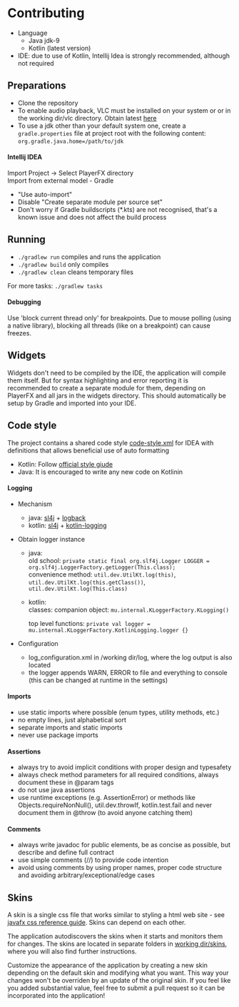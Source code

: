 # Contributing

- Language
  - Java jdk-9
  - Kotlin (latest version)
- IDE: due to use of Kotlin, Intellij Idea is strongly recommended, although not required

## Preparations

- Clone the repository
- To enable audio playback, VLC must be installed on your system or or in the working dir/vlc directory. Obtain latest [here](https://www.videolan.org/vlc/)
- To use a jdk other than your default system one, create a `gradle.properties` file at project root with the following content: `org.gradle.java.home=/path/to/jdk`

#### Intellij IDEA

Import Project -> Select PlayerFX directory<br>
Import from external model - Gradle 
- "Use auto-import"
- Disable "Create separate module per source set"
- Don't worry if Gradle buildscripts (*.kts) are not recognised, that's a known issue and does not affect the build process

## Running

- `./gradlew run` compiles and runs the application
- `./gradlew build` only compiles
- `./gradlew clean` cleans temporary files

For more tasks: `./gradlew tasks`

#### Debugging

Use 'block current thread only' for breakpoints. 
Due to mouse polling (using a native library), blocking all threads (like on a breakpoint) can cause freezes.

## Widgets

Widgets don't need to be compiled by the IDE, the application will compile them itself. 
But for syntax highlighting and error reporting it is recommended to create a separate module for them, depending on PlayerFX and all jars in the widgets directory. 
This should automatically be setup by Gradle and imported into your IDE.

## Code style

The project contains a shared code style [code-style.xml](code-style.xml) for IDEA with definitions that allows beneficial use of auto formatting
  - Kotlin: Follow [official style giude](https://kotlinlang.org/docs/reference/coding-conventions.html)
  - Java: It is encouraged to write any new code on Kotlinin
      
#### Logging
 - Mechanism
   - java: [sl4j](https://github.com/qos-ch/slf4j) + [logback](https://github.com/qos-ch/logback)
   - kotlin: [sl4j](https://github.com/qos-ch/slf4j) + [kotlin-logging](https://github.com/MicroUtils/kotlin-logging)

 - Obtain logger instance
   - java:<br>
      old school: `private static final org.slf4j.Logger LOGGER = org.slf4j.LoggerFactory.getLogger(This.class);`<br>
      convenience method: `util.dev.UtilKt.log(this)`, `util.dev.UtilKt.log(this.getClass())`, `util.dev.UtilKt.log(This.class)`
   - kotlin:<br>
      classes: companion object: `mu.internal.KLoggerFactory.KLogging()`<br>
      
      top level functions: `private val logger = mu.internal.KLoggerFactory.KotlinLogging.logger {}`
  
 - Configuration
    - log_configuration.xml in /working dir/log, where the log output is also located
    - the logger appends WARN, ERROR to file and everything to console (this can be changed at runtime in the settings)

#### Imports
 - use static imports where possible (enum types, utility methods, etc.)
 - no empty lines, just alphabetical sort
 - separate imports and static imports
 - never use package imports

#### Assertions
 - always try to avoid implicit conditions with proper design and typesafety
 - always check method parameters for all required conditions, always document these in @param tags
 - do not use java assertions
 - use runtime exceptions (e.g. AssertionError) or methods like Objects.requireNonNull(), util.dev.throwIf, kotlin.test.fail and never document them in @throw (to avoid anyone catching them)

#### Comments
 - always write javadoc for public elements, be as concise as possible, but describe and define full contract
 - use simple comments (//) to provide code intention
 - avoid using comments by using proper names, proper code structure and avoiding arbitrary/exceptional/edge cases 

## Skins

A skin is a single css file that works similar to styling a html web site - see [javafx css reference guide](http://docs.oracle.com/javafx/2/api/javafx/scene/doc-files/cssref.html). 
Skins can depend on each other.

The application autodiscovers the skins when it starts and monitors them for changes. 
The skins are located in separate folders in [working dir/skins](https://github.com/sghpjuikit/player/tree/readme/working%20dir/skins), where you will also find further instructions.

Customize the appearance of the application by creating a new skin depending on the default skin and modifying what you want. This way your changes won't be overriden by an update of the original skin. If you feel like you added substantial value, feel free to submit a pull request so it can be incorporated into the application!

